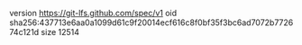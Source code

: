 version https://git-lfs.github.com/spec/v1
oid sha256:437713e6aa0a1099d61c9f20014ecf616c8f0bf35f3bc6ad7072b772674c121d
size 12514
